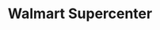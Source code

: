 ---
title: "Walmart Supercenter"
url: /phoenix/walmart-supercenter-east-thomas-road/
shop: Supermarkt
---